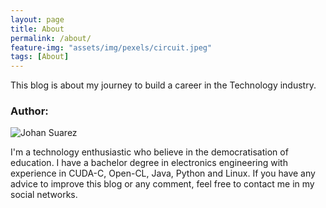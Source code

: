 ```yaml
---
layout: page
title: About
permalink: /about/
feature-img: "assets/img/pexels/circuit.jpeg"
tags: [About]
---
```


This blog is about my journey to build a career in the Technology industry.

### Author:

<div class="personal-img">
  <img src="{{ "assets/img/about/personal.jpeg" | relative_url }}" alt="Johan Suarez" style="%100">
</div>


I'm a technology enthusiastic who believe in the democratisation of education.
I have a bachelor degree in electronics engineering with experience in
CUDA-C, Open-CL, Java, Python and Linux. If you have any advice to improve this
blog or any comment, feel free to contact me in my social networks.
